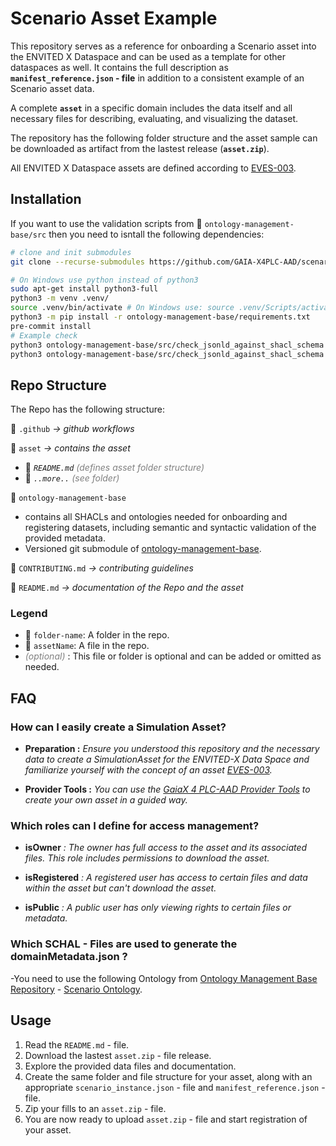 # Scenario Asset Example

This repository serves as a reference for onboarding a Scenario asset into the ENVITED X Dataspace and can be used as a template for other dataspaces as well. It contains the full description as **`manifest_reference.json` - file** in addition to a consistent example of an Scenario asset data.

A complete **`asset`** in a specific domain includes the data itself and all necessary files for describing, evaluating, and visualizing the dataset.

The repository has the following folder structure and the asset sample can be downloaded as artifact from the lastest release (**`asset.zip`**).

All ENVITED X Dataspace assets are defined according to [EVES-003](https://ascs-ev.github.io/EVES/EVES-003/eves-003.html).

## Installation

If you want to use the validation scripts from 📁 `ontology-management-base/src` then you need to isntall the following dependencies:

```bash
# clone and init submodules
git clone --recurse-submodules https://github.com/GAIA-X4PLC-AAD/scenario-asset-example.git

# On Windows use python instead of python3
sudo apt-get install python3-full
python3 -m venv .venv/
source .venv/bin/activate # On Windows use: source .venv/Scripts/activate
python3 -m pip install -r ontology-management-base/requirements.txt
pre-commit install
# Example check
python3 ontology-management-base/src/check_jsonld_against_shacl_schema.py asset/manifest_reference.json
python3 ontology-management-base/src/check_jsonld_against_shacl_schema.py asset/metadata/scenario_instance.json
```

## Repo Structure

The Repo has the following structure:

📁 `.github` *-> github workflows*

📁 `asset` *-> contains the asset*

- 📄 *`README.md`* <i style="color:gray;">(defines asset folder structure)</i>
- 📄 *`..more..`* <i style="color:gray;">(see folder)</i>

📁 `ontology-management-base`

- contains all SHACLs and ontologies needed for onboarding and registering datasets, including semantic and syntactic validation of the provided metadata.
- Versioned git submodule of [ontology-management-base](https://github.com/GAIA-X4PLC-AAD/ontology-management-base).

📄 `CONTRIBUTING.md` *-> contributing guidelines*

📄 `README.md` *-> documentation of the Repo and the asset*

### Legend

- 📁 `folder-name`: A folder in the repo.
- 📄 `assetName`: A file in the repo.
- <i style="color:gray;">(optional)</i> : This file or folder is optional and can be added or omitted as needed.

## FAQ

### How can I easily create a Simulation Asset?

- **Preparation :** *Ensure you understood this repository and the necessary data to create a SimulationAsset for the ENVITED-X Data Space and familiarize yourself with the concept of an asset [EVES-003](https://ascs-ev.github.io/EVES/EVES-003/eves-003.html).*

- **Provider Tools :** *You can use the [GaiaX 4 PLC-AAD Provider Tools](https://github.com/GAIA-X4PLC-AAD/provider-tools) to create your own asset in a guided way.*

### Which roles can I define for access management?

- **isOwner** *: The owner has full access to the asset and its associated files. This role includes permissions to download the asset.*

- **isRegistered** *: A registered user has access to certain files and data within the asset but can't download the asset.*

- **isPublic** *: A public user has only viewing rights to certain files or metadata.*

### Which SCHAL - Files are used to generate the domainMetadata.json ?

-You need to use the following Ontology from [Ontology Management Base Repository](https://github.com/GAIA-X4PLC-AAD/ontology-management-base) - [Scenario Ontology](https://github.com/GAIA-X4PLC-AAD/ontology-management-base/blob/main/scenario/scenario_ontology.ttl).

## Usage

  1. Read the `README.md` - file.
  2. Download the lastest `asset.zip` - file release.
  3. Explore the provided data files and documentation.
  4. Create the same folder and file structure for your asset, along with an appropriate `scenario_instance.json` - file and `manifest_reference.json` - file.
  5. Zip your fills to an `asset.zip` - file.
  6. You are now ready to upload `asset.zip` - file and start registration of your asset.
